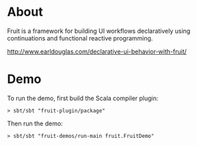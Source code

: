 # About

Fruit is a framework for building UI workflows declaratively using continuations and functional reactive programming.

http://www.earldouglas.com/declarative-ui-behavior-with-fruit/

# Demo

To run the demo, first build the Scala compiler plugin:

    > sbt/sbt "fruit-plugin/package"

Then run the demo:

    > sbt/sbt "fruit-demos/run-main fruit.FruitDemo"

